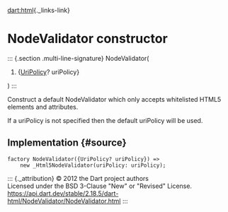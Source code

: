 [dart:html](../../dart-html/dart-html-library){._links-link}

NodeValidator constructor
=========================

::: {.section .multi-line-signature}
NodeValidator(

1.  {[UriPolicy](../uripolicy-class)? uriPolicy}

)
:::

Construct a default NodeValidator which only accepts whitelisted HTML5
elements and attributes.

If a uriPolicy is not specified then the default uriPolicy will be used.

Implementation {#source}
--------------

``` {.language-dart data-language="dart"}
factory NodeValidator({UriPolicy? uriPolicy}) =>
    new _Html5NodeValidator(uriPolicy: uriPolicy);
```

::: {._attribution}
© 2012 the Dart project authors\
Licensed under the BSD 3-Clause \"New\" or \"Revised\" License.\
<https://api.dart.dev/stable/2.18.5/dart-html/NodeValidator/NodeValidator.html>
:::
